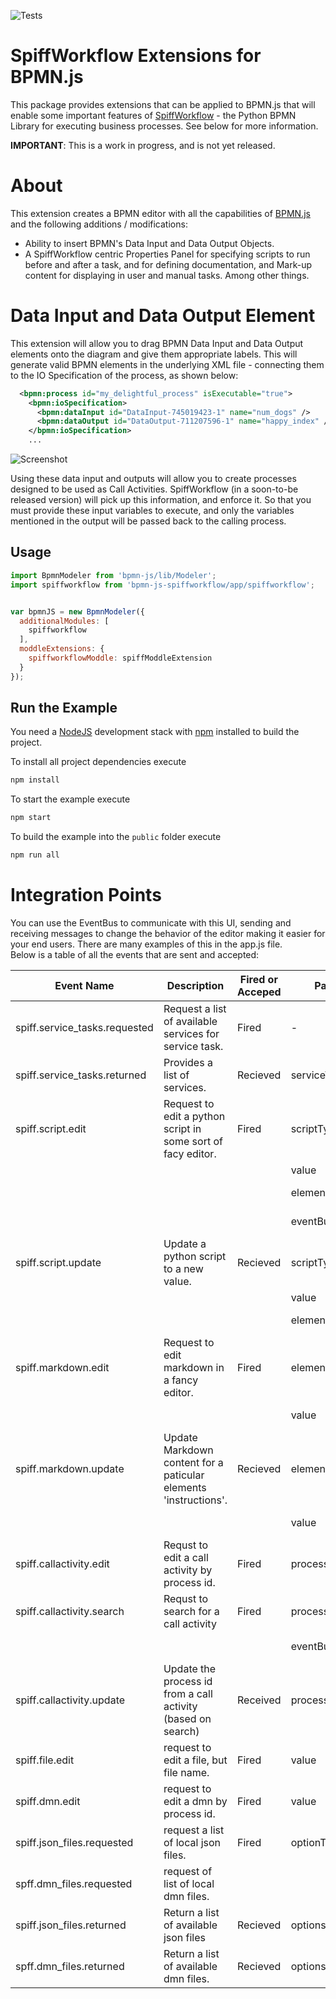 
![Tests](https://github.com/sartography/bpmn-js-spiffworkflow/actions/workflows/tests.yml/badge.svg?branch=main)

# SpiffWorkflow Extensions for BPMN.js
This package provides extensions that can be applied to BPMN.js that will enable some important features of [SpiffWorkflow](https://github.com/sartography/SpiffWorkflow) - the Python BPMN Library for executing business processes.  See below for more information.

**IMPORTANT**:  This is a work in progress, and is not yet released.

# About

This extension creates a BPMN editor with all the capabilities of [BPMN.js](https://github.com/bpmn-io/bpmn-js) and the following additions / modifications:

* Ability to insert BPMN's Data Input and Data Output Objects.
* A SpiffWorkflow centric Properties Panel for specifying scripts to run before and after a task, and for defining documentation, and Mark-up content for displaying in user and manual tasks.  Among other things.

# Data Input and Data Output Element
This extension will allow you to drag BPMN Data Input and Data Output elements onto the diagram and give them appropriate labels.  This will generate valid BPMN elements in the underlying XML file - connecting them to the IO Specification of the process, as shown below:
```xml
  <bpmn:process id="my_delightful_process" isExecutable="true">
    <bpmn:ioSpecification>
      <bpmn:dataInput id="DataInput-745019423-1" name="num_dogs" />
      <bpmn:dataOutput id="DataOutput-711207596-1" name="happy_index" />
    </bpmn:ioSpecification>
    ...
```
![Screenshot](docs/io.png)

Using these data input and outputs will allow you to create processes designed to be used as Call Activities.  SpiffWorkflow (in a soon-to-be released version) will pick up this information, and enforce it.  So that you must provide these input variables to execute, and only the variables mentioned in the output will be passed back to the calling process.

## Usage
```javascript
import BpmnModeler from 'bpmn-js/lib/Modeler';
import spiffworkflow from 'bpmn-js-spiffworkflow/app/spiffworkflow';


var bpmnJS = new BpmnModeler({
  additionalModules: [
    spiffworkflow
  ],
  moddleExtensions: {
    spiffworkflowModdle: spiffModdleExtension
  }
});
```

## Run the Example

You need a [NodeJS](http://nodejs.org) development stack with [npm](https://npmjs.org) installed to build the project.

To install all project dependencies execute

```sh
npm install
```

To start the example execute

```sh
npm start
```

To build the example into the `public` folder execute

```sh
npm run all
```

# Integration Points
You can use the EventBus to communicate with this UI, sending and receiving messages to change 
the behavior of the editor making it easier for your end users.  There are many examples of 
this in the app.js file.  
Below is a table of all the events that are sent and accepted:

| Event Name                     | Description                                                      | Fired or Acceped | Parameters           | Description                                                              |
|--------------------------------|------------------------------------------------------------------|---------|----------------------|--------------------------------------------------------------------------|
| spiff.service\_tasks.requested | Request a list of available services for service task.           | Fired   | \-                   |                                                                          |
| spiff.service\_tasks.returned  | Provides a list of services.                                     | Recieved | serviceTaskOperators | ex: \[{id:'Chuck Facts', parameters\[{id:'category', type:'string'}\]}\] |
| spiff.script.edit              | Request to edit a python script in some sort of facy editor.     | Fired   | scriptType           | one of: script, preScript, postScript                                    |
|                                |                                                                  |         | value                | The actual python script                                                 |
|                                |                                                                  |         | element              | The element that needs updating                                          |
|                                |                                                                  |         | eventBus             | Used by receiver to fire back an event                                   |
| spiff.script.update            | Update a python script to a new value.                           | Recieved | scriptType           | one of: script, preScript, postScript                                    |
|                                |                                                                  |         | value                | The updated script                                                       |
|                                |                                                                  |         | element              | The element that needs updating                                          |
| spiff.markdown.edit            | Request to edit markdown in a fancy editor.                      | Fired   | element              | The element that needs updating                                          |
|                                |                                                                  |         | value                | The current markdown content                                             |
| spiff.markdown.update          | Update Markdown content for a paticular elements 'instructions'. | Recieved | element              | The element that needs updating                                          |
|                                |                                                                  |         | value                | Tne updated Markdown content                                             |
| spiff.callactivity.edit        | Requst to edit a call activity by process id.                    | Fired   | processId            | The Process the users wants to edit                                      |
| spiff.callactivity.search      | Requst to search for a call activity                             | Fired   | processUd            | The currently seleted process id                                         |
|                                |                                                                  |         | eventBus             | For sending back the selected process id.                                |
| spiff.callactivity.update      | Update the process id from a call activity (based on search)     | Received | processId            | The Process the users wants to edit                                      |
| spiff.file.edit                | request to edit a file, but file name.                           | Fired   | value                | The file name the user wants to edit                                     |
| spiff.dmn.edit                 | request to edit a dmn by process id.                             | Fired   | value                | The DMN id the user wants to edit                                        |
| spiff.json\_files.requested    | request a list of local json files.                              | Fired   | optionType           | The type of options required ('json' or 'dmn')                           |
| spff.dmn\_files.requested      | request of list of local dmn files.                              |         |                      |                                                                          |
| spiff.json\_files.returned     | Return a list of available json files                            | Recieved | options              | \[{lable:'My Label', value:'1'}\]                                        |
| spff.dmn\_files.returned       | Return a list of available dmn files.                            | Recieved | options              | \[{lable:'My Label', value:'1'}\]                                        |
